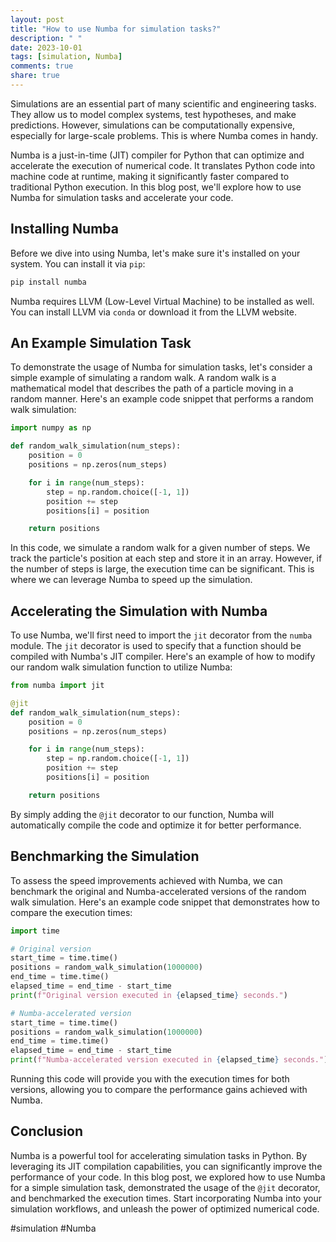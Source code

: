 ```yaml
---
layout: post
title: "How to use Numba for simulation tasks?"
description: " "
date: 2023-10-01
tags: [simulation, Numba]
comments: true
share: true
---
```


Simulations are an essential part of many scientific and engineering tasks. They allow us to model complex systems, test hypotheses, and make predictions. However, simulations can be computationally expensive, especially for large-scale problems. This is where Numba comes in handy.

Numba is a just-in-time (JIT) compiler for Python that can optimize and accelerate the execution of numerical code. It translates Python code into machine code at runtime, making it significantly faster compared to traditional Python execution. In this blog post, we'll explore how to use Numba for simulation tasks and accelerate your code.

## Installing Numba

Before we dive into using Numba, let's make sure it's installed on your system. You can install it via `pip`:

```python
pip install numba
```

Numba requires LLVM (Low-Level Virtual Machine) to be installed as well. You can install LLVM via `conda` or download it from the LLVM website.

## An Example Simulation Task

To demonstrate the usage of Numba for simulation tasks, let's consider a simple example of simulating a random walk. A random walk is a mathematical model that describes the path of a particle moving in a random manner. Here's an example code snippet that performs a random walk simulation:

```python
import numpy as np

def random_walk_simulation(num_steps):
    position = 0
    positions = np.zeros(num_steps)

    for i in range(num_steps):
        step = np.random.choice([-1, 1])
        position += step
        positions[i] = position

    return positions
```

In this code, we simulate a random walk for a given number of steps. We track the particle's position at each step and store it in an array. However, if the number of steps is large, the execution time can be significant. This is where we can leverage Numba to speed up the simulation.

## Accelerating the Simulation with Numba

To use Numba, we'll first need to import the `jit` decorator from the `numba` module. The `jit` decorator is used to specify that a function should be compiled with Numba's JIT compiler. Here's an example of how to modify our random walk simulation function to utilize Numba:

```python
from numba import jit

@jit
def random_walk_simulation(num_steps):
    position = 0
    positions = np.zeros(num_steps)

    for i in range(num_steps):
        step = np.random.choice([-1, 1])
        position += step
        positions[i] = position

    return positions
```

By simply adding the `@jit` decorator to our function, Numba will automatically compile the code and optimize it for better performance.

## Benchmarking the Simulation

To assess the speed improvements achieved with Numba, we can benchmark the original and Numba-accelerated versions of the random walk simulation. Here's an example code snippet that demonstrates how to compare the execution times:

```python
import time

# Original version
start_time = time.time()
positions = random_walk_simulation(1000000)
end_time = time.time()
elapsed_time = end_time - start_time
print(f"Original version executed in {elapsed_time} seconds.")

# Numba-accelerated version
start_time = time.time()
positions = random_walk_simulation(1000000)
end_time = time.time()
elapsed_time = end_time - start_time
print(f"Numba-accelerated version executed in {elapsed_time} seconds.")
```

Running this code will provide you with the execution times for both versions, allowing you to compare the performance gains achieved with Numba.

## Conclusion

Numba is a powerful tool for accelerating simulation tasks in Python. By leveraging its JIT compilation capabilities, you can significantly improve the performance of your code. In this blog post, we explored how to use Numba for a simple simulation task, demonstrated the usage of the `@jit` decorator, and benchmarked the execution times. Start incorporating Numba into your simulation workflows, and unleash the power of optimized numerical code.

#simulation #Numba